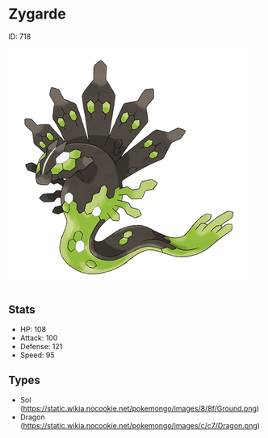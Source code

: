 # Zygarde


ID: 718

![](https://raw.githubusercontent.com/PokeAPI/sprites/master/sprites/pokemon/other/official-artwork/718.png "Zygarde")

## Stats


 - HP: 108
 - Attack: 100
 - Defense: 121
 - Speed: 95

## Types


 - Sol (https://static.wikia.nocookie.net/pokemongo/images/8/8f/Ground.png)
 - Dragon (https://static.wikia.nocookie.net/pokemongo/images/c/c7/Dragon.png)
